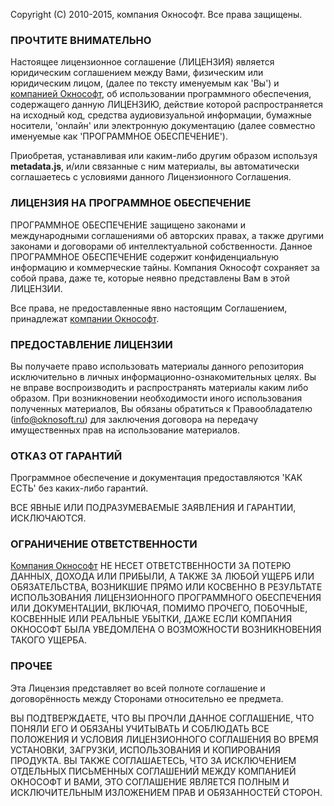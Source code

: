 Copyright (C) 2010-2015, компания Окнософт.
Все права защищены.

### ПРОЧТИТЕ ВНИМАТЕЛЬНО
Настоящее лицензионное соглашение (ЛИЦЕНЗИЯ) является юридическим соглашением между Вами, физическим или юридическим лицом, (далее по тексту именуемым как 'Вы') и [компанией Окнософт](http://www.oknosoft.ru), об использовании программного обеспечения, содержащего данную ЛИЦЕНЗИЮ, действие которой распространяется на исходный код, средства аудиовизуальной информации, бумажные носители, 'онлайн' или электронную документацию (далее совместно именуемые как 'ПРОГРАММНОЕ ОБЕСПЕЧЕНИЕ').

Приобретая, устанавливая или каким-либо другим образом используя **metadata.js**, и/или связанные с ним материалы, вы автоматически соглашаетесь с условиями данного Лицензионного Соглашения.

### ЛИЦЕНЗИЯ НА ПРОГРАММНОЕ ОБЕСПЕЧЕНИЕ
ПРОГРАММНОЕ ОБЕСПЕЧЕНИЕ защищено законами и международными соглашениями об авторских правах, а также другими законами и договорами об интеллектуальной собственности. Данное ПРОГРАММНОЕ ОБЕСПЕЧЕНИЕ содержит конфиденциальную информацию и коммерческие тайны. Компания Окнософт сохраняет за собой права, даже те, которые неявно представлены Вам в этой ЛИЦЕНЗИИ.

Все права, не предоставленные явно настоящим Соглашением, принадлежат [компании Окнософт](http://www.oknosoft.ru).

### ПРЕДОСТАВЛЕНИЕ ЛИЦЕНЗИИ
Вы получаете право использовать материалы данного репозитория исключительно в личных информационно-ознакомительных целях.
Вы не вправе воспроизводить и распространять материалы каким либо образом.
При возникновении необходимости иного использования полученных материалов, Вы обязаны обратиться к Правообладателю (info@oknosoft.ru) для заключения договора на передачу имущественных прав на использование материалов.

### ОТКАЗ ОТ ГАРАНТИЙ
Программное обеспечение и документация предоставляются 'КАК ЕСТЬ' без каких-либо гарантий.

ВСЕ ЯВНЫЕ ИЛИ ПОДРАЗУМЕВАЕМЫЕ ЗАЯВЛЕНИЯ И ГАРАНТИИ, ИСКЛЮЧАЮТСЯ.

### ОГРАНИЧЕНИЕ ОТВЕТСТВЕННОСТИ
[Компания Окнософт](http://www.oknosoft.ru) НЕ НЕСЕТ ОТВЕТСТВЕННОСТИ ЗА ПОТЕРЮ ДАННЫХ, ДОХОДА ИЛИ ПРИБЫЛИ, А ТАКЖЕ ЗА ЛЮБОЙ УЩЕРБ ИЛИ ОБЯЗАТЕЛЬСТВА, ВОЗНИКШИЕ ПРЯМО ИЛИ КОСВЕННО В РЕЗУЛЬТАТЕ ИСПОЛЬЗОВАНИЯ ЛИЦЕНЗИОННОГО ПРОГРАММНОГО ОБЕСПЕЧЕНИЯ ИЛИ ДОКУМЕНТАЦИИ, ВКЛЮЧАЯ, ПОМИМО ПРОЧЕГО, ПОБОЧНЫЕ, КОСВЕННЫЕ ИЛИ РЕАЛЬНЫЕ УБЫТКИ, ДАЖЕ ЕСЛИ КОМПАНИЯ ОКНОСОФТ БЫЛА УВЕДОМЛЕНА О ВОЗМОЖНОСТИ ВОЗНИКНОВЕНИЯ ТАКОГО УЩЕРБА.

### ПРОЧЕЕ
Эта Лицензия представляет во всей полноте соглашение и договорённость между Сторонами относительно ее предмета.

ВЫ ПОДТВЕРЖДАЕТЕ, ЧТО ВЫ ПРОЧЛИ ДАННОЕ СОГЛАШЕНИЕ, ЧТО ПОНЯЛИ ЕГО И ОБЯЗАНЫ УЧИТЫВАТЬ И СОБЛЮДАТЬ ВСЕ ПОЛОЖЕНИЯ И УСЛОВИЯ ЛИЦЕНЗИОННОГО СОГЛАШЕНИЯ ВО ВРЕМЯ УСТАНОВКИ, ЗАГРУЗКИ, ИСПОЛЬЗОВАНИЯ И КОПИРОВАНИЯ ПРОДУКТА. ВЫ ТАКЖЕ СОГЛАШАЕТЕСЬ, ЧТО ЗА ИСКЛЮЧЕНИЕМ ОТДЕЛЬНЫХ ПИСЬМЕННЫХ СОГЛАШЕНИЙ МЕЖДУ КОМПАНИЕЙ ОКНОСОФТ И ВАМИ, ЭТО СОГЛАШЕНИЕ ЯВЛЯЕТСЯ ПОЛНЫМ И ИСКЛЮЧИТЕЛЬНЫМ ИЗЛОЖЕНИЕМ ПРАВ И ОБЯЗАННОСТЕЙ СТОРОН.
